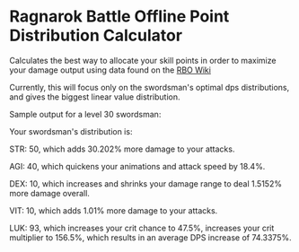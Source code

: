 # Ragnarok Battle Offline Point Distribution Calculator

Calculates the best way to allocate your skill points in order to maximize your damage output using data found on the [RBO Wiki](https://rbo.fandom.com/wiki/Ragnarok_Battle_Offline_Wiki)

Currently, this will focus only on the swordsman's optimal dps distributions, and gives the biggest linear value distribution.

Sample output for a level 30 swordsman:

Your swordsman's distribution is:

STR: 50, which adds 30.202% more damage to your attacks.

AGI: 40, which quickens your animations and attack speed by 18.4%.

DEX: 10, which increases and shrinks your damage range to deal  1.5152% more damage overall.

VIT: 10, which adds 1.01% more damage to your attacks.

LUK: 93, which increases your crit chance to 47.5%, increases your crit multiplier to 156.5%, which results in an average DPS increase of 74.3375%.
